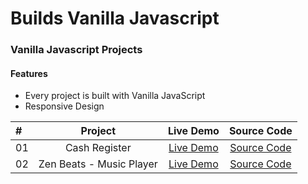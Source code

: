 # Builds Vanilla Javascript


### Vanilla Javascript Projects

#### Features

- Every project is built with Vanilla JavaScript
- Responsive Design



| #              |  Project              |  Live Demo                                                                       | Source Code |
| :------------- | :--------------------:| :------------------------------------------------------------------------------: |:------------------------------------------------------------------------------:|
|  01            | Cash Register         |[Live Demo](https://vaishnavme.github.io/builds-Javascript/Cash-Register/)        |[Source Code](https://github.com/vaishnavme/builds-Javascript/tree/main/Cash-Register)|
|  02            | Zen Beats - Music Player|[Live Demo](https://zenbeats.netlify.app/)        |[Source Code](https://github.com/vaishnavme/Zen-lofi-beats-player) |
